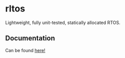 # rltos
Lightweight, fully unit-tested, statically allocated RTOS.

## Documentation
Can be found [here!](https://wraydev.github.io/rltos)

